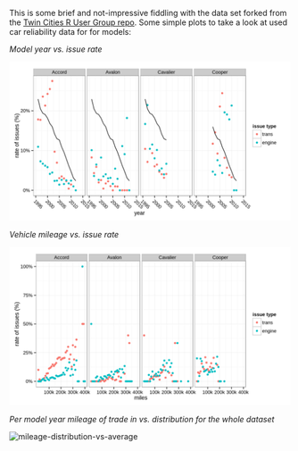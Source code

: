 This is some brief and not-impressive fiddling with the data set forked from the [Twin Cities R User Group repo](https://github.com/tcrug/car-reliability). Some simple plots to take a look at used car reliability data for for models:

*Model year vs. issue rate*

![year-vs-issue-rate](https://raw.githubusercontent.com/jwhendy/car-reliability/master/plots/year-vs-issue-rate.png)

*Vehicle mileage vs. issue rate*

![mileage-vs-issue-rate](https://raw.githubusercontent.com/jwhendy/car-reliability/master/plots/mileage-vs-issue-rate.png)

*Per model year mileage of trade in vs. distribution for the whole dataset*

![mileage-distribution-vs-average](https://raw.githubusercontent.com/jwhendy/car-reliability/master/plots/mileage-distribution-vs-average.png)